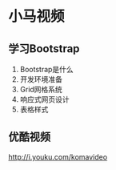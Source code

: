 小马视频
=======

## 学习Bootstrap

1. Bootstrap是什么
2. 开发环境准备
3. Grid网格系统
4. 响应式网页设计
5. 表格样式

## 优酷视频

http://i.youku.com/komavideo
